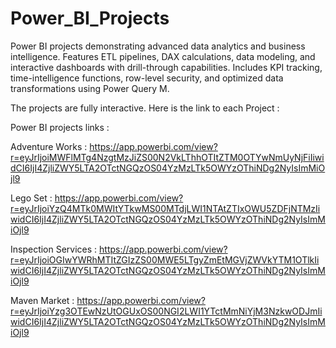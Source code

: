 # Power_BI_Projects
Power BI projects demonstrating advanced data analytics and business intelligence. Features ETL pipelines, DAX calculations, data modeling, and interactive dashboards with drill-through capabilities. Includes KPI tracking, time-intelligence functions, row-level security, and optimized data transformations using Power Query M.

The projects are fully interactive.
Here is the link to each Project :

Power BI projects links :

Adventure Works :
https://app.powerbi.com/view?r=eyJrIjoiMWFlMTg4NzgtMzJiZS00N2VkLThhOTItZTM0OTYwNmUyNjFiIiwidCI6IjI4ZjliZWY5LTA2OTctNGQzOS04YzMzLTk5OWYzOThiNDg2NyIsImMiOjl9

Lego Set :
https://app.powerbi.com/view?r=eyJrIjoiYzQ4MTk0MWItYTkwMS00MTdjLWI1NTAtZTIxOWU5ZDFjNTMzIiwidCI6IjI4ZjliZWY5LTA2OTctNGQzOS04YzMzLTk5OWYzOThiNDg2NyIsImMiOjl9

Inspection Services :
https://app.powerbi.com/view?r=eyJrIjoiOGIwYWRhMTItZGIzZS00MWE5LTgyZmEtMGVjZWVkYTM1OTlkIiwidCI6IjI4ZjliZWY5LTA2OTctNGQzOS04YzMzLTk5OWYzOThiNDg2NyIsImMiOjl9

Maven Market :
https://app.powerbi.com/view?r=eyJrIjoiYzg3OTEwNzUtOGUxOS00NGI2LWI1YTctMmNiYjM3NzkwODJmIiwidCI6IjI4ZjliZWY5LTA2OTctNGQzOS04YzMzLTk5OWYzOThiNDg2NyIsImMiOjl9
